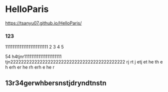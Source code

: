 # HelloParis
https://tsanyu07.github.io/HelloParis/
### 123
111111111111111111111111
2
3
4
5

54
h4tjnr111111111111111111111
tjn2222222222222222222222222222222222222222222
rj
rt
j
etj
et
he
th
e
h
erh
er
he
rh
erh
e
he
r
## 13r34gerwhbersnstjdryndtnstn
